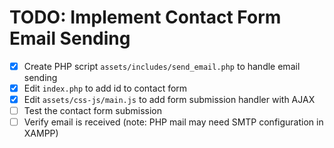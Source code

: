 # TODO: Implement Contact Form Email Sending

- [x] Create PHP script `assets/includes/send_email.php` to handle email sending
- [x] Edit `index.php` to add id to contact form
- [x] Edit `assets/css-js/main.js` to add form submission handler with AJAX
- [ ] Test the contact form submission
- [ ] Verify email is received (note: PHP mail may need SMTP configuration in XAMPP)

